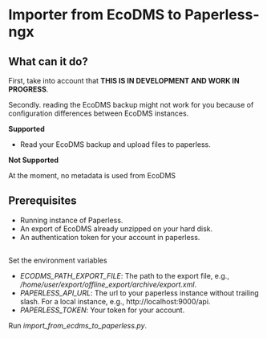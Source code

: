# Importer from EcoDMS to Paperless-ngx


## What can it do?

First, take into account that **THIS IS IN DEVELOPMENT AND WORK IN PROGRESS**. 

Secondly. reading the EcoDMS backup might not work for you because of configuration differences between EcoDMS instances.

**Supported**

* Read your EcoDMS backup and upload files to paperless.

**Not Supported**

At the moment, no metadata is used from EcoDMS

## Prerequisites

* Running instance of Paperless.
* An export of EcoDMS already unzipped on your hard disk.
* An authentication token for your account in paperless.

##
Set the environment variables

* *ECODMS_PATH_EXPORT_FILE*: The path to the export file, e.g., */home/user/export/offline_export/archive/export.xml*.
* *PAPERLESS_API_URL*: The url to your paperless instance without trailing slash. For a local instance, e.g., http://localhost:9000/api.
* *PAPERLESS_TOKEN*: Your token for your account.

Run *import_from_ecdms_to_paperless.py*. 


